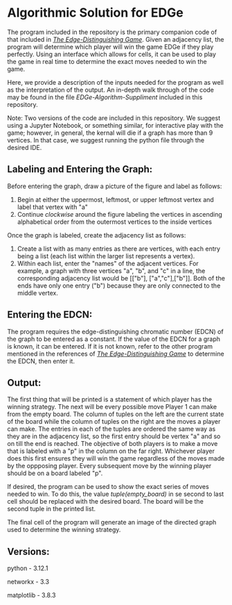 # Algorithmic Solution for EDGe
The program included in the repository is the primary companion code of that included in [_The Edge-Distinguishing Game_](https://arxiv.org/abs/2508.21185). Given an adjacency list, the program will determine which player will win the game EDGe if they play perfectly. Using an interface which allows for cells, it can be used to play the game in real time to determine the exact moves needed to win the game. 

Here, we provide a description of the inputs needed for the program as well as the interpretation of the output. An in-depth walk through of the code may be found in the file _EDGe-Algorithm-Suppliment_ included in this repository.

Note: Two versions of the code are included in this repository. We suggest using a Jupyter Notebook, or something similar, for interactive play with the game; however, in general, the kernal will die if a graph has more than 9 vertices. In that case, we suggest running the python file through the desired IDE.

Labeling and Entering the Graph:
-------------------------------
Before entering the graph, draw a picture of the figure and label as follows:
1. Begin at either the uppermost, leftmost, or upper leftmost vertex and label that vertex with "a"
2. Continue _clockwise_ around the figure labeling the vertices in ascending alphabetical order from the outermost vertices to the inside vertices

Once the graph is labeled, create the adjacency list as follows:
1. Create a list with as many entries as there are vertices, with each entry being a list (each list within the larger list represents a vertex).
2. Within each list, enter the "names" of the adjacent vertices. For example, a graph with three vertices "a", "b", and "c" in a line, the corresponding adjacency list would be [["b"], ["a","c"],["b"]]. Both of the ends have only one entry ("b") because they are only connected to the middle vertex.

Entering the EDCN:
-----------------
The program requires the edge-distinguishing chromatic number (EDCN) of the graph to be entered as a constant. If the value of the EDCN for a graph is known, it can be entered. If it is not known, refer to the other program mentioned in the references of [_The Edge-Distinguishing Game_](https://arxiv.org/abs/2508.21185) to determine the EDCN, then enter it. 

Output:
------
The first thing that will be printed is a statement of which player has the winning strategy. The next will be every possible move Player 1 can make from the empty board. The column of tuples on the left are the current state of the board while the column of tuples on the right are the moves a player can make. The entries in each of the tuples are ordered the same way as they are in the adjacency list, so the first entry should be vertex "a" and so on till the end is reached. The objective of both players is to make a move that is labeled with a "p" in the column on the far right. Whichever player does this first ensures they will win the game regardless of the moves made by the oppposing player. Every subsequent move by the winning player should be on a board labeled "p".  

If desired, the program can be used to show the exact series of moves needed to win. To do this, the value _tuple(empty_board)_ in se second to last cell should be replaced with the desired board. The board will be the second tuple in the printed list. 

The final cell of the program will generate an image of the directed graph used to determine the winning strategy. 

Versions:
--------
python - 3.12.1

networkx - 3.3

matplotlib - 3.8.3

